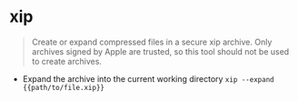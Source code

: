 # xip
> Create or expand compressed files in a secure xip archive.
> Only archives signed by Apple are trusted, so this tool should not be used to create archives.

- Expand the archive into the current working directory
`xip --expand {{path/to/file.xip}}`
